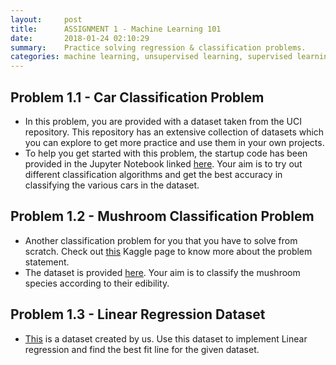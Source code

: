 ```yaml
---
layout:     post
title:      ASSIGNMENT 1 - Machine Learning 101
date:       2018-01-24 02:10:29
summary:    Practice solving regression & classification problems.
categories: machine learning, unsupervised learning, supervised learning
---
```

## Problem 1.1 - Car Classification Problem

- In this problem, you are provided with a dataset taken from the UCI repository. This repository has an extensive collection of datasets which you can explore to get more practice and use them in your own projects.
- To help you get started with this problem, the startup code has been provided in the Jupyter Notebook linked [here](https://djinit-ai.github.io/data/CarClassification.ipynb). Your aim is to try out different classification algorithms and get the best accuracy in classifying the various cars in the dataset.


## Problem 1.2 - Mushroom Classification Problem

 - Another classification problem for you that you have to solve from scratch. Check out [this](https://www.kaggle.com/uciml/mushroom-classification) Kaggle page to know more about the problem statement.
 - The dataset is provided [here](https://djinit-ai.github.io/data/mushrooms.csv). Your aim  is to classify the mushroom species according to their edibility.

## Problem 1.3 - Linear Regression Dataset

 - [This](https://djinit-ai.github.io/data/LinearRegressionDataset.csv) is a dataset created by us. Use this dataset to implement Linear regression and find the best fit line for the given dataset.
